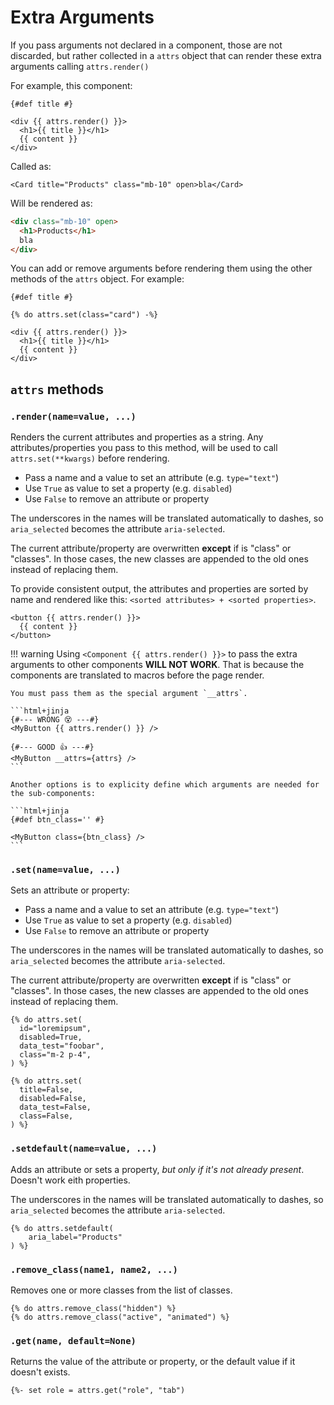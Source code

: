# Extra Arguments

If you pass arguments not declared in a component, those are not discarded, but rather collected in a `attrs` object that can render these extra arguments calling `attrs.render()`

For example, this component:

```html+jinja title="components/Card.jinja"
{#def title #}

<div {{ attrs.render() }}>
  <h1>{{ title }}</h1>
  {{ content }}
</div>
```

Called as:

```html+jinja
<Card title="Products" class="mb-10" open>bla</Card>
```

Will be rendered as:

```html
<div class="mb-10" open>
  <h1>Products</h1>
  bla
</div>
```

You can add or remove arguments before rendering them using the other methods of the `attrs` object. For example:

```html+jinja
{#def title #}

{% do attrs.set(class="card") -%}

<div {{ attrs.render() }}>
  <h1>{{ title }}</h1>
  {{ content }}
</div>
```

## `attrs` methods


### `.render(name=value, ...)`

Renders the current attributes and properties as a string.
Any attributes/properties you pass to this method, will be used to call `attrs.set(**kwargs)` before rendering.

- Pass a name and a value to set an attribute (e.g. `type="text"`)
- Use `True` as value to set a property (e.g. `disabled`)
- Use `False` to remove an attribute or property

The underscores in the names will be translated automatically to dashes, so `aria_selected`
becomes the attribute `aria-selected`.

The current attribute/property are overwritten **except** if is "class" or "classes".
In those cases, the new classes are appended to the old ones instead of replacing them.

To provide consistent output, the attributes and properties are sorted by name and rendered like this: `<sorted attributes> + <sorted properties>`.

```html+jinja
<button {{ attrs.render() }}>
  {{ content }}
</button>
```

!!! warning
    Using `<Component {{ attrs.render() }}>` to pass the extra arguments to other components **WILL NOT WORK**. That is because the components are translated to macros before the page render.

    You must pass them as the special argument `__attrs`.

    ```html+jinja
    {#--- WRONG 😵 ---#}
    <MyButton {{ attrs.render() }} />

    {#--- GOOD 👍 ---#}
    <MyButton __attrs={attrs} />
    ```

    Another options is to explicity define which arguments are needed for the sub-components:

    ```html+jinja
    {#def btn_class='' #}

    <MyButton class={btn_class} />
    ```

### `.set(name=value, ...)`

Sets an attribute or property:
- Pass a name and a value to set an attribute (e.g. `type="text"`)
- Use `True` as value to set a property (e.g. `disabled`)
- Use `False` to remove an attribute or property

The underscores in the names will be translated automatically to dashes, so `aria_selected`
becomes the attribute `aria-selected`.

The current attribute/property are overwritten **except** if is "class" or "classes".
In those cases, the new classes are appended to the old ones instead of replacing them.

```html+jinja title="Adding attributes/properties"
{% do attrs.set(
  id="loremipsum",
  disabled=True,
  data_test="foobar",
  class="m-2 p-4",
) %}
```

```html+jinja title="Removing attributes/properties"
{% do attrs.set(
  title=False,
  disabled=False,
  data_test=False,
  class=False,
) %}
```


### `.setdefault(name=value, ...)`

Adds an attribute or sets a property, *but only if it's not already present*.
Doesn't work eith properties.

The underscores in the names will be translated automatically to dashes, so `aria_selected`
becomes the attribute `aria-selected`.

```html+jinja
{% do attrs.setdefault(
    aria_label="Products"
) %}
```


### `.remove_class(name1, name2, ...)`

Removes one or more classes from the list of classes.

```html+jinja
{% do attrs.remove_class("hidden") %}
{% do attrs.remove_class("active", "animated") %}
```


### `.get(name, default=None)`

Returns the value of the attribute or property, or the default value if it doesn't exists.

```html+jinja
{%- set role = attrs.get("role", "tab")
```
